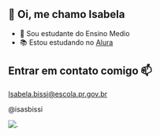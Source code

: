 ## 👋 Oi, me chamo Isabela

- 🍒 Sou estudante do Ensino Medio
- 📚 Estou estudando no [Alura](www.alura.com.br)


 ## Entrar em contato comigo 📫
 Isabela.bissi@escola.pr.gov.br

 @isasbissi


![.](https://media1.tenor.com/m/hbLpH9PhIQcAAAAC/lana-lana-del-rey.gif)
